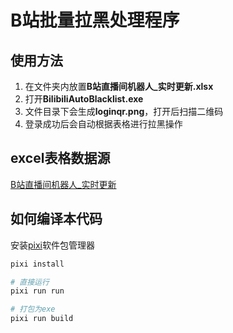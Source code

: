 # B站批量拉黑处理程序

## 使用方法
1. 在文件夹内放置**B站直播间机器人_实时更新.xlsx**
2. 打开**BilibiliAutoBlacklist.exe**
3. 文件目录下会生成**loginqr.png**，打开后扫描二维码
4. 登录成功后会自动根据表格进行拉黑操作

## excel表格数据源

[B站直播间机器人_实时更新](https://docs.qq.com/sheet/DUkdEbXlzYnFqTmlt?tab=BB08J2)

## 如何编译本代码

安装[pixi](https://pixi.sh/latest/)软件包管理器

~~~powershell
pixi install

# 直接运行
pixi run run

# 打包为exe
pixi run build
~~~